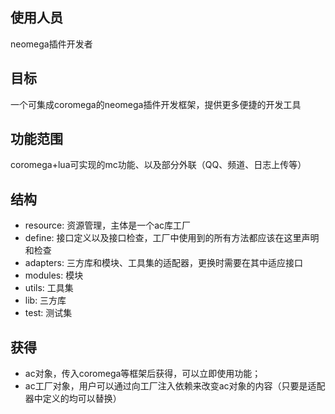 ## 使用人员
neomega插件开发者

## 目标
一个可集成coromega的neomega插件开发框架，提供更多便捷的开发工具

## 功能范围
coromega+lua可实现的mc功能、以及部分外联（QQ、频道、日志上传等）

## 结构
- resource: 资源管理，主体是一个ac库工厂
- define: 接口定义以及接口检查，工厂中使用到的所有方法都应该在这里声明和检查
- adapters: 三方库和模块、工具集的适配器，更换时需要在其中适应接口
- modules: 模块
- utils: 工具集
- lib: 三方库
- test: 测试集

## 获得
- ac对象，传入coromega等框架后获得，可以立即使用功能；
- ac工厂对象，用户可以通过向工厂注入依赖来改变ac对象的内容（只要是适配器中定义的均可以替换）